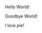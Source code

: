 <p class="green-text">Hello World!</p>
<p class="red-text">Goodbye World!</p>
<p class="green-text">I love pie!</p>